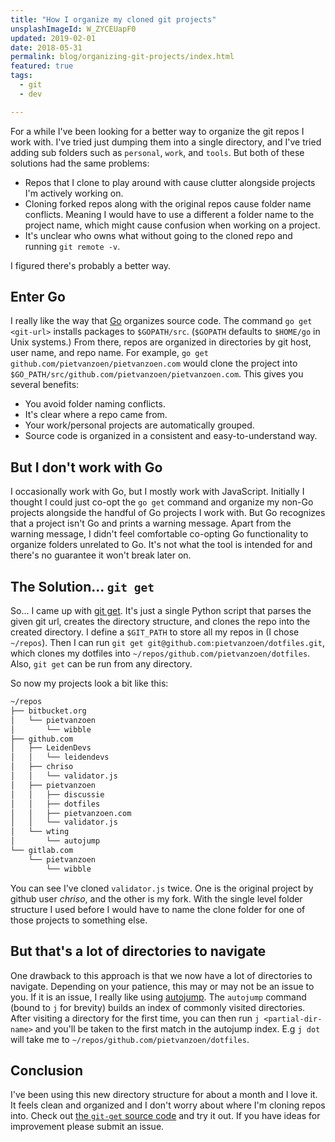 ```yaml
---
title: "How I organize my cloned git projects"
unsplashImageId: W_ZYCEUapF0
updated: 2019-02-01
date: 2018-05-31
permalink: blog/organizing-git-projects/index.html
featured: true
tags:
  - git
  - dev

---
```


For a while I've been looking for a better way to organize the git repos I work with. I've tried just dumping them into a single directory, and I've tried adding sub folders such as `personal`, `work`, and `tools`. But both of these solutions had the same problems:

- Repos that I clone to play around with cause clutter alongside projects I'm actively working on.
- Cloning forked repos along with the original repos cause folder name conflicts. Meaning I would have to use a different a folder name to the project name, which might cause confusion when working on a project.
- It's unclear who owns what without going to the cloned repo and running `git remote -v`.

<!-- excerpt -->

I figured there's probably a better way.

## Enter Go

I really like the way that [Go](https://golang.org) organizes source code. The command `go get <git-url>` installs packages to `$GOPATH/src`. (`$GOPATH` defaults to `$HOME/go` in Unix systems.) From there, repos are organized in directories by git host, user name, and repo name. For example, `go get github.com/pietvanzoen/pietvanzoen.com` would clone the project into `$GO_PATH/src/github.com/pietvanzoen/pietvanzoen.com`. This gives you several benefits:

- You avoid folder naming conflicts.
- It's clear where a repo came from.
- Your work/personal projects are automatically grouped.
- Source code is organized in a consistent and easy-to-understand way.

## But I don't work with Go

I occasionally work with Go, but I mostly work with JavaScript. Initially I thought I could just co-opt the `go get` command and organize my non-Go projects alongside the handful of Go projects I work with. But Go recognizes that a project isn't Go and prints a warning message. Apart from the warning message, I didn't feel comfortable co-opting Go functionality to organize folders unrelated to Go. It's not what the tool is intended for and there's no guarantee it won't break later on.

## The Solution... `git get`

So... I came up with [git get](https://github.com/pietvanzoen/git-get). It's just a single Python script that parses the given git url, creates the directory structure, and clones the repo into the created directory. I define a `$GIT_PATH` to store all my repos in (I chose `~/repos`). Then I can run `git get git@github.com:pietvanzoen/dotfiles.git`, which clones my dotfiles into `~/repos/github.com/pietvanzoen/dotfiles`. Also, `git get` can be run from any directory.

So now my projects look a bit like this:

```sh
~/repos
├── bitbucket.org
│   └── pietvanzoen
│       └── wibble
├── github.com
│   ├── LeidenDevs
│   │   └── leidendevs
│   ├── chriso
│   │   └── validator.js
│   ├── pietvanzoen
│   │   ├── discussie
│   │   ├── dotfiles
│   │   ├── pietvanzoen.com
│   │   └── validator.js
│   └── wting
│       └── autojump
└── gitlab.com
    └── pietvanzoen
        └── wibble
```

You can see I've cloned `validator.js` twice. One is the original project by github user _chriso_, and the other is my fork. With the single level folder structure I used before I would have to name the clone folder for one of those projects to something else.

## But that's a lot of directories to navigate

One drawback to this approach is that we now have a lot of directories to navigate. Depending on your patience, this may or may not be an issue to you. If it is an issue, I really like using [autojump](https://github.com/wting/autojump). The `autojump` command (bound to `j` for brevity) builds an index of commonly visited directories. After visiting a directory for the first time, you can then run `j <partial-dir-name>` and you'll be taken to the first match in the autojump index. E.g `j dot` will take me to `~/repos/github.com/pietvanzoen/dotfiles`.

## Conclusion

I've been using this new directory structure for about a month and I love it. It feels clean and organized and I don't worry about where I'm cloning repos into. Check out [the `git-get` source code](https://github.com/pietvanzoen/git-get) and try it out. If you have ideas for improvement please submit an issue.
